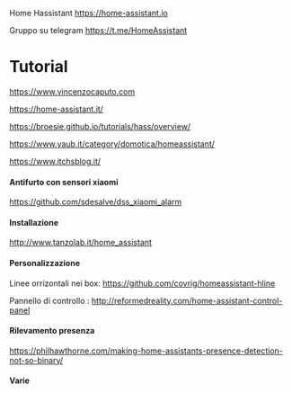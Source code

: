 Home Hassistant     https://home-assistant.io

Gruppo su telegram   https://t.me/HomeAssistant

# Tutorial 
https://www.vincenzocaputo.com

https://home-assistant.it/

https://broesie.github.io/tutorials/hass/overview/

https://www.yaub.it/category/domotica/homeassistant/

https://www.itchsblog.it/

#### Antifurto con sensori xiaomi
https://github.com/sdesalve/dss_xiaomi_alarm

#### Installazione
http://www.tanzolab.it/home_assistant

#### Personalizzazione 

Linee orrizontali nei box:  https://github.com/covrig/homeassistant-hline

Pannello di controllo : http://reformedreality.com/home-assistant-control-panel

#### Rilevamento presenza
https://philhawthorne.com/making-home-assistants-presence-detection-not-so-binary/

#### Varie



